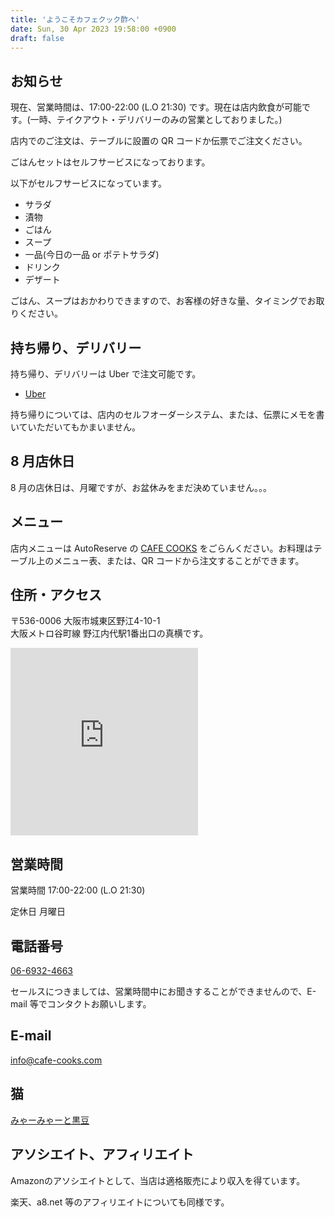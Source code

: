 ```yaml
---
title: 'ようこそカフェクック酢へ'
date: Sun, 30 Apr 2023 19:58:00 +0900
draft: false
---
```


お知らせ
--------

現在、営業時間は、17:00-22:00 (L.O 21:30) です。現在は店内飲食が可能です。(一時、テイクアウト・デリバリーのみの営業としておりました。)

店内でのご注文は、テーブルに設置の QR コードか伝票でご注文ください。

ごはんセットはセルフサービスになっております。

以下がセルフサービスになっています。

* サラダ
* 漬物
* ごはん
* スープ
* 一品(今日の一品 or ポテトサラダ)
* ドリンク
* デザート

ごはん、スープはおかわりできますので、お客様の好きな量、タイミングでお取りください。


持ち帰り、デリバリー
---------------------

持ち帰り、デリバリーは Uber で注文可能です。

* [Uber](https://www.order.store/store/%E3%82%AB%E3%83%95%E3%82%A7%E3%82%AF%E3%83%83%E3%82%AF%E9%85%A2/zBG-F3c_Ql-QmBleJkR7bA) 

持ち帰りについては、店内のセルフオーダーシステム、または、伝票にメモを書いていただいてもかまいません。

8 月店休日
------

8 月の店休日は、月曜ですが、お盆休みをまだ決めていません。。。

メニュー
----

店内メニューは AutoReserve の [CAFE COOKS](https://autoreserve.com/ja/restaurants/9SbxZ3pcbLPo9TDHgSQ2) をごらんください。お料理はテーブル上のメニュー表、または、QR コードから注文することができます。


住所・アクセス
-------

〒536-0006 大阪市城東区野江4-10-1<br>
大阪メトロ谷町線 野江内代駅1番出口の真横です。

<iframe src="https://www.google.com/maps/embed?pb=!1m18!1m12!1m3!1d3279.8321865966955!2d135.5367334151636!3d34.70941238043217!2m3!1f0!2f0!3f0!3m2!1i1024!2i768!4f13.1!3m3!1m2!1s0x6000e124bb47ed31%3A0xf9afc76f0d450c5c!2z44CSNTM0LTAwMTMg5aSn6Ziq5bqc5aSn6Ziq5biC6YO95bO25Yy65YaF5Luj55S677yR5LiB55uu77yY4oiS77yY!5e0!3m2!1sja!2sjp!4v1656415753985!5m2!1sja!2sjp" width="300" height="300" style="border:0;" allowfullscreen="" loading="lazy" referrerpolicy="no-referrer-when-downgrade"></iframe>


営業時間
----

営業時間 17:00-22:00 (L.O 21:30)

定休日 月曜日

電話番号
----

[06-6932-4663](TEL:06-6932-4663) 

セールスにつきましては、営業時間中にお聞きすることができませんので、E-mail 等でコンタクトお願いします。

E-mail
------

info@cafe-cooks.com

猫
-

[みゃーみゃーと黒豆](/みゃー通信/)

アソシエイト、アフィリエイト
--------------

Amazonのアソシエイトとして、当店は適格販売により収入を得ています。

楽天、a8.net 等のアフィリエイトについても同様です。
